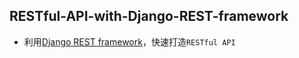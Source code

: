 ## RESTful-API-with-Django-REST-framework

* 利用[Django REST framework](http://www.django-rest-framework.org/)，快速打造`RESTful API`
  <br>
  <br>
  

